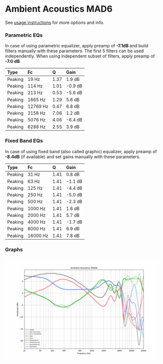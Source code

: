 # Ambient Acoustics MAD6
See [usage instructions](https://github.com/jaakkopasanen/AutoEq#usage) for more options and info.

### Parametric EQs
In case of using parametric equalizer, apply preamp of **-7.1dB** and build filters manually
with these parameters. The first 5 filters can be used independently.
When using independent subset of filters, apply preamp of **-7.0 dB**.

| Type    | Fc       |    Q | Gain    |
|:--------|:---------|:-----|:--------|
| Peaking | 19 Hz    | 1.37 | 1.9 dB  |
| Peaking | 114 Hz   | 1.01 | -0.9 dB |
| Peaking | 213 Hz   | 0.53 | -5.6 dB |
| Peaking | 1665 Hz  | 1.29 | 5.6 dB  |
| Peaking | 12769 Hz | 0.47 | 6.8 dB  |
| Peaking | 2158 Hz  | 7.06 | 1.2 dB  |
| Peaking | 5076 Hz  | 4.06 | -6.4 dB |
| Peaking | 6288 Hz  | 2.55 | 3.9 dB  |

### Fixed Band EQs
In case of using fixed band (also called graphic) equalizer, apply preamp of **-8.4dB**
(if available) and set gains manually with these parameters.

| Type    | Fc       |    Q | Gain    |
|:--------|:---------|:-----|:--------|
| Peaking | 31 Hz    | 1.41 | 0.8 dB  |
| Peaking | 63 Hz    | 1.41 | -1.1 dB |
| Peaking | 125 Hz   | 1.41 | -4.4 dB |
| Peaking | 250 Hz   | 1.41 | -5.0 dB |
| Peaking | 500 Hz   | 1.41 | -2.3 dB |
| Peaking | 1000 Hz  | 1.41 | 1.6 dB  |
| Peaking | 2000 Hz  | 1.41 | 5.7 dB  |
| Peaking | 4000 Hz  | 1.41 | -1.7 dB |
| Peaking | 8000 Hz  | 1.41 | 6.9 dB  |
| Peaking | 16000 Hz | 1.41 | 7.8 dB  |

### Graphs
![](./Ambient%20Acoustics%20MAD6.png)